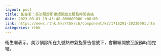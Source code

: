 ```yaml
---
layout: post
title: 衞生署：美沙酮診所繼續開放至服務時間完結
date: 2023-09-01 19:45:48.000000000 +08:00
link: https://news.rthk.hk/rthk/ch/component/k2/1716291-20230901.htm
categories: rthk
---
```


衞生署表示，美沙酮診所在九號熱帶氣旋警告信號下，會繼續開放至服務時間完結。　　
